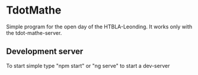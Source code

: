 # TdotMathe

Simple program for the open day of the HTBLA-Leonding. It works only with the tdot-mathe-server.

## Development server

To start simple type "npm start" or "ng serve" to start a dev-server
